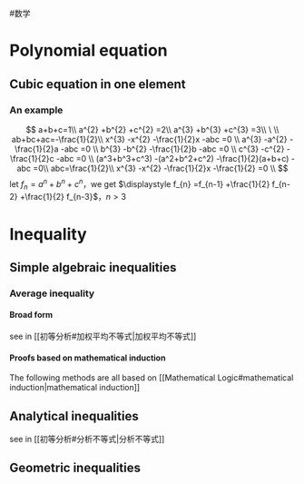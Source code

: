 #数学
# Polynomial equation
## Cubic equation in one element
### An example
$$
a+b+c=1\\
a^{2} +b^{2} +c^{2} =2\\
a^{3} +b^{3} +c^{3} =3\\
\ \\
ab+bc+ac=-\frac{1}{2}\\
x^{3} -x^{2} -\frac{1}{2}x -abc =0 \\
a^{3} -a^{2} -\frac{1}{2}a -abc =0 \\
b^{3} -b^{2} -\frac{1}{2}b -abc =0 \\
c^{3} -c^{2} -\frac{1}{2}c -abc =0 \\
(a^3+b^3+c^3) -(a^2+b^2+c^2) -\frac{1}{2}(a+b+c) -abc =0\\
abc=\frac{1}{2}\\
x^{3} -x^{2} -\frac{1}{2}x -\frac{1}{2} =0 \\
$$
let $\displaystyle f_{n} =a^{n} +b^{n} +c^{n}$，we get $\displaystyle f_{n} =f_{n-1} +\frac{1}{2} f_{n-2} +\frac{1}{2} f_{n-3}$，$\displaystyle n >3$
# Inequality

## Simple algebraic inequalities

### Average inequality

#### Broad form

see in [[初等分析#加权平均不等式|加权平均不等式]]

#### Proofs based on mathematical induction

The following methods are all based on [[Mathematical Logic#mathematical induction|mathematical induction]]

## Analytical inequalities
see in [[初等分析#分析不等式|分析不等式]]

## Geometric inequalities